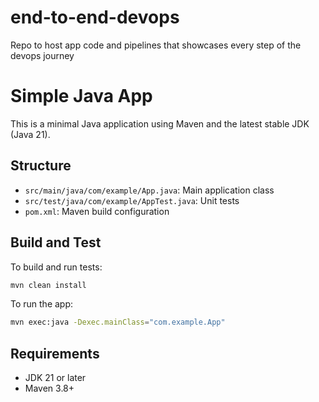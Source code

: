 # end-to-end-devops
Repo to host app code and pipelines that showcases every step of the devops journey

# Simple Java App

This is a minimal Java application using Maven and the latest stable JDK (Java 21).

## Structure
- `src/main/java/com/example/App.java`: Main application class
- `src/test/java/com/example/AppTest.java`: Unit tests
- `pom.xml`: Maven build configuration

## Build and Test

To build and run tests:

```sh
mvn clean install
```

To run the app:

```sh
mvn exec:java -Dexec.mainClass="com.example.App"
```

## Requirements
- JDK 21 or later
- Maven 3.8+
